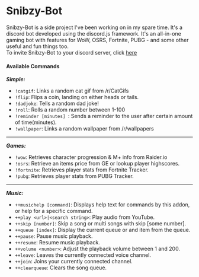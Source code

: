 # Snibzy-Bot
Snibzy-Bot is a side project I've been working on in my spare time. It's a discord bot developed using the discord.js framework.  It's an all-in-one gaming bot with features for WoW, OSRS, Fortnite, PUBG - and some other useful and fun things too. <br>
To invite Snibzy-Bot to your discord server, click [here](https://coadyduffney.github.io/projects/snibzy-bot/)

#### Available Commands
**_Simple:_**
* `!catgif`: Links a random cat gif from /r/CatGifs
* `!flip`: Flips a coin, landing on either heads or tails.
* `!dadjoke`: Tells a random dad joke!
* `!roll`: Rolls a random number between 1-100
* `!reminder [minutes] `: Sends a reminder to the user after certain amount of time(minutes).
* `!wallpaper`: Links a random wallpaper from /r/wallpapers

<hr>

**_Games:_**
* `!wow`: Retrieves character progression & M+ info from Raider.io
* `!osrs`: Retrieve an items price from GE or lookup player highscores.
* `!fortnite`: Retrieves player stats from Fortnite Tracker.
* `!pubg`: Retrieves player stats from PUBG Tracker.

<hr>

**_Music:_**
* `++musichelp [command]`: Displays help text for commands by this addon, or help for a specific command.
* `++play <url>|<search string>`: Play audio from YouTube.
* `++skip [number]`: Skip a song or multi songs with skip [some number].
* `++queue [index]`: Display the current queue or and item from the queue.
* `++pause`: Pause music playback.
* `++resume`: Resume music playback.
* `++volume <number>`: Adjust the playback volume between 1 and 200.
* `++leave`: Leaves the currently connected voice channel.
* `++join`: Joins your currently connected channel.
* `++clearqueue`: Clears the song queue.
